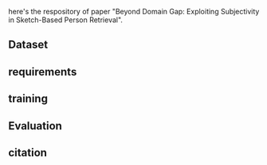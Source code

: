 here's the respository of paper "Beyond Domain Gap: Exploiting Subjectivity in Sketch-Based
Person Retrieval".

## Dataset

## requirements

## training

## Evaluation

## citation